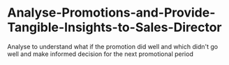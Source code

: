 # Analyse-Promotions-and-Provide-Tangible-Insights-to-Sales-Director
Analyse to understand what if the promotion did well and which didn't go well and make informed decision for the next promotional period
